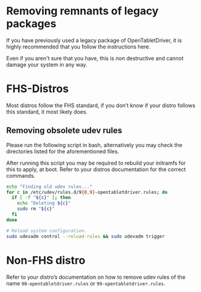 # Removing remnants of legacy packages

If you have previously used a legacy package of OpenTabletDriver, it is highly recommended that you follow the instructions here.

Even if you aren't sure that you have, this is non destructive and cannot damage your system in any way.

# FHS-Distros

Most distros follow the FHS standard, if you don’t know if your distro follows this standard, it most likely does.

## Removing obsolete udev rules

Please run the following script in bash, alternatively you may check the directories listed for the aforementioned files.


After running this script you may be required to rebuild your initramfs for this to apply, at boot. Refer to your distros documentation for the correct commands.

```bash
echo "Finding old udev rules..."
for c in /etc/udev/rules.d/9{0,9}-opentabletdriver.rules; do
  if [ -f "${c}" ]; then
    echo "Deleting ${c}"
    sudo rm "${c}"
  fi
done

# Reload system configuration.
sudo udevadm control --reload-rules && sudo udevadm trigger

```

# Non-FHS distro

Refer to your distro’s documentation on how to remove udev rules of the name `90-opentabletdriver.rules` or `99-opentabletdriver.rules`.